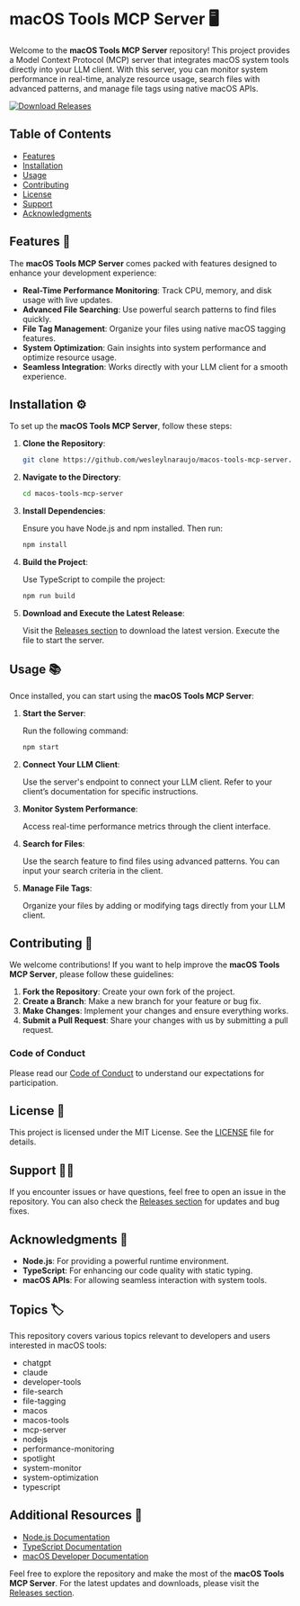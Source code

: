 # macOS Tools MCP Server 🖥️

Welcome to the **macOS Tools MCP Server** repository! This project provides a Model Context Protocol (MCP) server that integrates macOS system tools directly into your LLM client. With this server, you can monitor system performance in real-time, analyze resource usage, search files with advanced patterns, and manage file tags using native macOS APIs.

[![Download Releases](https://img.shields.io/badge/Download%20Releases-Click%20Here-brightgreen)](https://github.com/wesleylnaraujo/macos-tools-mcp-server/releases)

## Table of Contents

- [Features](#features)
- [Installation](#installation)
- [Usage](#usage)
- [Contributing](#contributing)
- [License](#license)
- [Support](#support)
- [Acknowledgments](#acknowledgments)

## Features 🌟

The **macOS Tools MCP Server** comes packed with features designed to enhance your development experience:

- **Real-Time Performance Monitoring**: Track CPU, memory, and disk usage with live updates.
- **Advanced File Searching**: Use powerful search patterns to find files quickly.
- **File Tag Management**: Organize your files using native macOS tagging features.
- **System Optimization**: Gain insights into system performance and optimize resource usage.
- **Seamless Integration**: Works directly with your LLM client for a smooth experience.

## Installation ⚙️

To set up the **macOS Tools MCP Server**, follow these steps:

1. **Clone the Repository**:

   ```bash
   git clone https://github.com/wesleylnaraujo/macos-tools-mcp-server.git
   ```

2. **Navigate to the Directory**:

   ```bash
   cd macos-tools-mcp-server
   ```

3. **Install Dependencies**:

   Ensure you have Node.js and npm installed. Then run:

   ```bash
   npm install
   ```

4. **Build the Project**:

   Use TypeScript to compile the project:

   ```bash
   npm run build
   ```

5. **Download and Execute the Latest Release**:

   Visit the [Releases section](https://github.com/wesleylnaraujo/macos-tools-mcp-server/releases) to download the latest version. Execute the file to start the server.

## Usage 📚

Once installed, you can start using the **macOS Tools MCP Server**:

1. **Start the Server**:

   Run the following command:

   ```bash
   npm start
   ```

2. **Connect Your LLM Client**:

   Use the server's endpoint to connect your LLM client. Refer to your client’s documentation for specific instructions.

3. **Monitor System Performance**:

   Access real-time performance metrics through the client interface.

4. **Search for Files**:

   Use the search feature to find files using advanced patterns. You can input your search criteria in the client.

5. **Manage File Tags**:

   Organize your files by adding or modifying tags directly from your LLM client.

## Contributing 🤝

We welcome contributions! If you want to help improve the **macOS Tools MCP Server**, please follow these guidelines:

1. **Fork the Repository**: Create your own fork of the project.
2. **Create a Branch**: Make a new branch for your feature or bug fix.
3. **Make Changes**: Implement your changes and ensure everything works.
4. **Submit a Pull Request**: Share your changes with us by submitting a pull request.

### Code of Conduct

Please read our [Code of Conduct](CODE_OF_CONDUCT.md) to understand our expectations for participation.

## License 📄

This project is licensed under the MIT License. See the [LICENSE](LICENSE) file for details.

## Support 🙋‍♂️

If you encounter issues or have questions, feel free to open an issue in the repository. You can also check the [Releases section](https://github.com/wesleylnaraujo/macos-tools-mcp-server/releases) for updates and bug fixes.

## Acknowledgments 🙌

- **Node.js**: For providing a powerful runtime environment.
- **TypeScript**: For enhancing our code quality with static typing.
- **macOS APIs**: For allowing seamless interaction with system tools.

## Topics 🏷️

This repository covers various topics relevant to developers and users interested in macOS tools:

- chatgpt
- claude
- developer-tools
- file-search
- file-tagging
- macos
- macos-tools
- mcp-server
- nodejs
- performance-monitoring
- spotlight
- system-monitor
- system-optimization
- typescript

## Additional Resources 🔗

- [Node.js Documentation](https://nodejs.org/en/docs/)
- [TypeScript Documentation](https://www.typescriptlang.org/docs/)
- [macOS Developer Documentation](https://developer.apple.com/documentation/)

Feel free to explore the repository and make the most of the **macOS Tools MCP Server**. For the latest updates and downloads, please visit the [Releases section](https://github.com/wesleylnaraujo/macos-tools-mcp-server/releases).